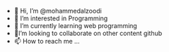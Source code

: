 - 👋 Hi, I’m @mohammedalzoodi
- 👀 I’m interested in Programming 
- 🌱 I’m currently learning web programming
- 💞️I’m looking to collaborate on other content github 
- 📫 How to reach me ...

<!---
mohammedalzoodi/mohammedalzoodi is a ✨ special ✨ repository because its `README.md` (this file) appears on your GitHub profile.
You can click the Preview link to take a look at your changes.
--->
